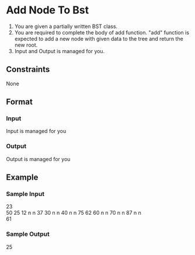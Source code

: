 # Add Node To Bst

1. You are given a partially written BST class.
2. You are required to complete the body of add function. "add" function is expected to add a new node with given data to the tree and return the new root.
3. Input and Output is managed for you.

## Constraints
None

## Format
### Input
Input is managed for you

### Output
Output is managed for you

## Example
### Sample Input

23  
50 25 12 n n 37 30 n n 40 n n 75 62 60 n n 70 n n 87 n n  
61

### Sample Output
25 

